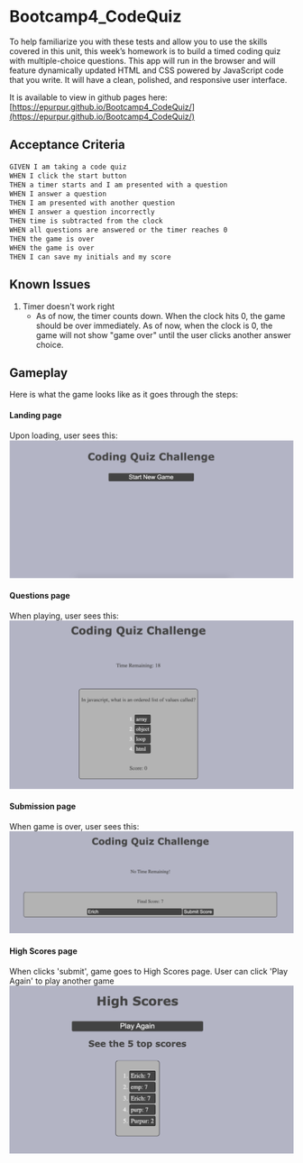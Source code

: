 # Bootcamp4_CodeQuiz

To help familiarize you with these tests and allow you to use the skills covered in this unit, this week’s homework is to build a timed coding quiz with multiple-choice questions. This app will run in the browser and will feature dynamically updated HTML and CSS powered by JavaScript code that you write. It will have a clean, polished, and responsive user interface. 

It is available to view in github pages here: [https://epurpur.github.io/Bootcamp4_CodeQuiz/](https://epurpur.github.io/Bootcamp4_CodeQuiz/)

## Acceptance Criteria

```
GIVEN I am taking a code quiz
WHEN I click the start button
THEN a timer starts and I am presented with a question
WHEN I answer a question
THEN I am presented with another question
WHEN I answer a question incorrectly
THEN time is subtracted from the clock
WHEN all questions are answered or the timer reaches 0
THEN the game is over
WHEN the game is over
THEN I can save my initials and my score
```

## Known Issues
1. Timer doesn't work right
    - As of now, the timer counts down. When the clock hits 0, the game should be over immediately. As of now, when the clock is 0, the game will not show "game over" until the user clicks another answer choice.



## Gameplay
Here is what the game looks like as it goes through the steps:

#### Landing page
Upon loading, user sees this:
![](./assets/images/Gameplay1.png)

#### Questions page
When playing, user sees this:
![](./assets/images/Gameplay2.png)

#### Submission page
When game is over, user sees this:
![](./assets/images/Gameplay3.png)

#### High Scores page
When clicks 'submit', game goes to High Scores page. User can click 'Play Again' to play another game
![](./assets/images/Gameplay4.png)
